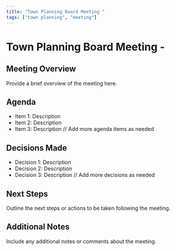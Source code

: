 ```yaml
---
title: "Town Planning Board Meeting "
tags: ["town planning", "meeting"]
---
```


# Town Planning Board Meeting -

## Meeting Overview
Provide a brief overview of the meeting here.

## Agenda
- Item 1: Description
- Item 2: Description
- Item 3: Description
// Add more agenda items as needed

## Decisions Made
- Decision 1: Description
- Decision 2: Description
- Decision 3: Description
// Add more decisions as needed

## Next Steps
Outline the next steps or actions to be taken following the meeting.

## Additional Notes
Include any additional notes or comments about the meeting.
